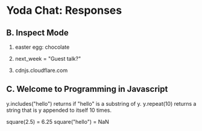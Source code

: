 Yoda Chat: Responses
================

B. Inspect Mode
---------------

1. easter egg: chocolate

2. next_week = "Guest talk?"

3. cdnjs.cloudflare.com

C. Welcome to Programming in Javascript
---------------------------------------

y.includes("hello") returns if "hello" is a substring of y.
y.repeat(10) returns a string that is y appended to itself 10 times.

square(2.5) = 6.25
square("hello") = NaN

